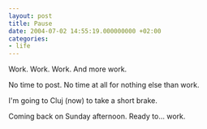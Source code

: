 ```yaml
---
layout: post
title: Pause
date: 2004-07-02 14:55:19.000000000 +02:00
categories:
- life
---
```

Work. Work. Work. And more work.

No time to post. No time at all for nothing else than work.

I'm going to Cluj (now) to take a short brake.

Coming back on Sunday afternoon. Ready to... work.
